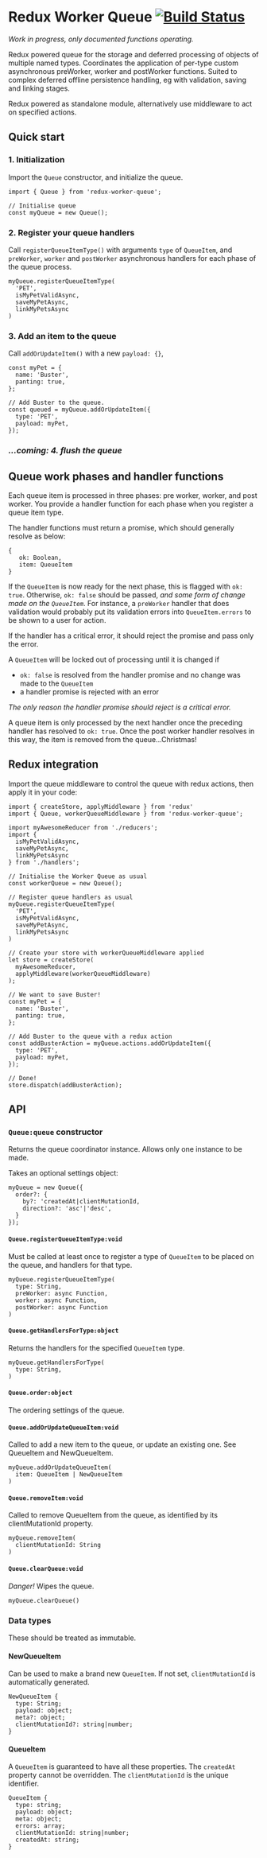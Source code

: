 # Redux Worker Queue [![Build Status](https://travis-ci.org/heysailor/redux-worker-queue.svg?branch=master)](https://travis-ci.org/heysailor/redux-worker-queue)

_Work in progress, only documented functions operating._

Redux powered queue for the storage and deferred processing of objects of multiple named types. Coordinates the application of per-type custom asynchronous preWorker, worker and postWorker functions. Suited to complex deferred offline persistence handling, eg with validation, saving and linking stages.

Redux powered as standalone module, alternatively use middleware to act on specified actions.

## Quick start

### 1. Initialization

Import the `Queue` constructor, and initialize the queue.

    import { Queue } from 'redux-worker-queue';

    // Initialise queue
    const myQueue = new Queue();

### 2. Register your queue handlers

Call `registerQueueItemType()` with arguments `type` of `QueueItem`, and `preWorker`, `worker` and `postWorker` asynchronous handlers for each phase of the queue process.

    myQueue.registerQueueItemType(
      'PET',
      isMyPetValidAsync,
      saveMyPetAsync,
      linkMyPetsAsync
    )

### 3. Add an item to the queue

Call `addOrUpdateItem()` with a new `payload: {}`,

    const myPet = {
      name: 'Buster',
      panting: true,
    };

    // Add Buster to the queue.
    const queued = myQueue.addOrUpdateItem({
      type: 'PET',
      payload: myPet,
    });

### _...coming: 4. flush the queue_

## Queue work phases and handler functions

Each queue item is processed in three phases: pre worker, worker, and post worker. You provide a handler function for each phase when you register a queue item type.

The handler functions must return a promise, which should generally resolve as below:

    {
       ok: Boolean,
       item: QueueItem
    }

If the `QueueItem` is now ready for the next phase, this is flagged with `ok: true`. Otherwise, `ok: false` should be passed, _and some form of change made on the `QueueItem`_. For instance, a `preWorker` handler that does validation would probably put its validation errors into `QueueItem.errors` to be shown to a user for action.

If the handler has a critical error, it should reject the promise and pass only the error.

A `QueueItem` will be locked out of processing until it is changed if

* `ok: false` is resolved from the handler promise and no change was made to the `QueueItem`
* a handler promise is rejected with an error

_The only reason the handler promise should reject is a critical error._

A queue item is only processed by the next handler once the preceding handler has resolved to `ok: true`. Once the post worker handler resolves in this way, the item is removed from the queue...Christmas!

## Redux integration

Import the queue middleware to control the queue with redux actions, then apply it in your code:

    import { createStore, applyMiddleware } from 'redux'
    import { Queue, workerQueueMiddleware } from 'redux-worker-queue';

    import myAwesomeReducer from './reducers';
    import {
      isMyPetValidAsync,
      saveMyPetAsync,
      linkMyPetsAsync
    } from './handlers';

    // Initialise the Worker Queue as usual
    const workerQueue = new Queue();

    // Register queue handlers as usual
    myQueue.registerQueueItemType(
      'PET',
      isMyPetValidAsync,
      saveMyPetAsync,
      linkMyPetsAsync
    )

    // Create your store with workerQueueMiddleware applied
    let store = createStore(
      myAwesomeReducer,
      applyMiddleware(workerQueueMiddleware)
    );

    // We want to save Buster!
    const myPet = {
      name: 'Buster',
      panting: true,
    };

    // Add Buster to the queue with a redux action
    const addBusterAction = myQueue.actions.addOrUpdateItem({
      type: 'PET',
      payload: myPet,
    });

    // Done!
    store.dispatch(addBusterAction);

## API

### `Queue:queue` constructor

Returns the queue coordinator instance. Allows only one instance to be made.

Takes an optional settings object:

    myQueue = new Queue({
      order?: {
        by?: 'createdAt|clientMutationId,
        direction?: 'asc'|'desc',
      }
    });

#### `Queue.registerQueueItemType:void`

Must be called at least once to register a type of `QueueItem` to be placed on the queue, and handlers for that type.

    myQueue.registerQueueItemType(
      type: String,
      preWorker: async Function,
      worker: async Function,
      postWorker: async Function
    )

#### `Queue.getHandlersForType:object`

Returns the handlers for the specified `QueueItem` type.

    myQueue.getHandlersForType(
      type: String,
    )

#### `Queue.order:object`

The ordering settings of the queue.

#### `Queue.addOrUpdateQueueItem:void`

Called to add a new item to the queue, or update an existing one. See QueueItem and NewQueueItem.

    myQueue.addOrUpdateQueueItem(
      item: QueueItem | NewQueueItem
    )

#### `Queue.removeItem:void`

Called to remove QueueItem from the queue, as identified by its clientMutationId property.

    myQueue.removeItem(
      clientMutationId: String
    )

#### `Queue.clearQueue:void`

_Danger!_ Wipes the queue.

    myQueue.clearQueue()

### Data types

These should be treated as immutable.

#### NewQueueItem

Can be used to make a brand new `QueueItem`. If not set, `clientMutationId` is automatically generated.

    NewQueueItem {
      type: String;
      payload: object;
      meta?: object;
      clientMutationId?: string|number;
    }

#### QueueItem

A `QueueItem` is guaranteed to have all these properties. The `createdAt` property cannot be overridden. The `clientMutationId` is the unique identifier.

    QueueItem {
      type: string;
      payload: object;
      meta: object;
      errors: array;
      clientMutationId: string|number;
      createdAt: string;
    }
